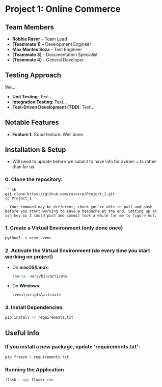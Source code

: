 # Project 1: Online Commerce


## Team Members
- **Robbie Rasor** – Team Lead
- **[Teammate 1]** – Development Engineer
- **Max Montes Soza** – Test Engineer
- **[Teammate 3]** - Documentation Specialist
- **[Teammate 4]** - General Developer


## Testing Approach
We...:

- **Unit Testing**: Text...
- **Integration Testing**: Text...
- **Test-Driven Development (TDD)**: Text...

## Notable Features
- **Feature 1**: Good feature. Well done.

## Installation & Setup
- Will need to update before we submit to have info for aviram + ta rather than for us

### **0. Clone the repository:**
    ```sh
    git clone https://github.com/rasorro/Project_1.git
    cd Project_1
    ```
    - Your command may be different, check you're able to pull and push before you start working to save a headache at the end. Setting up an ssh key so I could push and commit took a while for me to figure out.

### **1. Create a Virtual Environment (only done once)**
```sh
python3 -m venv .venv
```

### **2. Activate the Virtual Environment (do every time you start working on project)**
- On **macOS/Linux**:
    ```sh
    source .venv/bin/activate
    ```
- On **Windows**
    ```sh
    .venv\scripts\activate
    ```
### **3. Install Dependencies**
```sh
pip install -r requirements.txt
```
## Useful Info

### If you install a new package, update 'requirements.txt':
```sh
pip freeze > requirements.txt
```

### Running the Application
```sh
flask --app flaskr run
```

